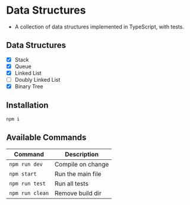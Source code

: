# Data Structures

- A collection of data structures implemented in TypeScript, with tests.

## Data Structures

- [x] Stack
- [x] Queue
- [x] Linked List
- [ ] Doubly Linked List
- [x] Binary Tree

## Installation

```bash
npm i
```

## Available Commands

| Command         | Description       |
| --------------- | ----------------- |
| `npm run dev`   | Compile on change |
| `npm start`     | Run the main file |
| `npm run test`  | Run all tests     |
| `npm run clean` | Remove build dir  |
